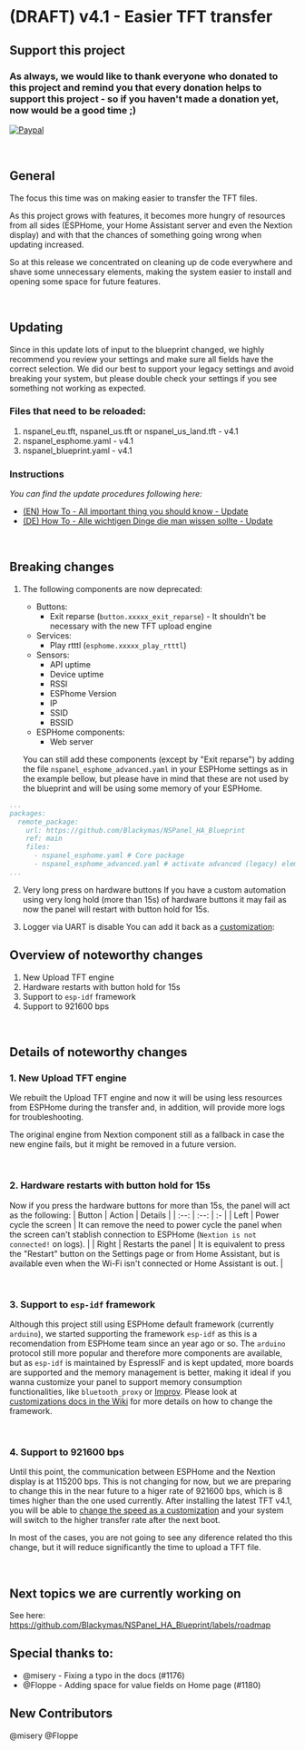 # (DRAFT) v4.1 - Easier TFT transfer

## Support this project

### As always, we would like to thank everyone who donated to this project and remind you that every donation helps to support this project - so if you haven't made a donation yet, now would be a good time ;)

[![Paypal](https://user-images.githubusercontent.com/41958506/212499642-b2fd097a-0938-4bfc-b37b-74df64592c58.png)](https://www.paypal.com/donate/?hosted_button_id=S974SWQMB8PB2)

&nbsp;
## General
The focus this time was on making easier to transfer the TFT files.

As this project grows with features, it becomes more hungry of resources from all sides (ESPHome, your Home Assistant server and even the Nextion display) and with that the chances of something going wrong when updating increased.

So at this release we concentrated on cleaning up de code everywhere and shave some unnecessary elements, making the system easier to install and opening some space for future features.

&nbsp;
## Updating
Since in this update lots of input to the blueprint changed, we highly recommend you review your settings and make sure all fields have the correct selection. We did our best to support your legacy settings and avoid breaking your system, but please double check your settings if you see something not working as expected.

### Files that need to be reloaded:
1. nspanel_eu.tft,  nspanel_us.tft or nspanel_us_land.tft - v4.1
2. nspanel_esphome.yaml - v4.1
3. nspanel_blueprint.yaml - v4.1

####

### Instructions
 _You can find the update procedures following here:_
- [(EN) How To - All important thing you should know - Update](https://github.com/Blackymas/NSPanel_HA_Blueprint/wiki/(EN)-HowTo---All-important-thing-you-should-know#2-update-blueprint)
- [(DE) How To - Alle wichtigen Dinge die man wissen sollte - Update](https://github.com/Blackymas/NSPanel_HA_Blueprint/wiki/(DE)-HowTo---Alle-wichtigen-Dinge-die-man-wissen-sollte#2-update-blueprint)

&nbsp;
## Breaking changes
1. The following components are now deprecated:
   - Buttons:
     - Exit reparse (`button.xxxxx_exit_reparse`) - It shouldn't be necessary with the new TFT upload engine
   - Services:
     - Play rtttl (`esphome.xxxxx_play_rtttl`)
   - Sensors:
     - API uptime
     - Device uptime
     - RSSI
     - ESPhome Version
     - IP
     - SSID
     - BSSID
   - ESPHome components:
     - Web server

    You can still add these components (except by "Exit reparse") by adding the file `nspanel_esphome_advanced.yaml` in your ESPHome settings as in the example bellow, but please have in mind that these are not used by the blueprint and will be using some memory of your ESPHome. 
```yaml
...
packages:
  remote_package:
    url: https://github.com/Blackymas/NSPanel_HA_Blueprint
    ref: main
    files:
      - nspanel_esphome.yaml # Core package
      - nspanel_esphome_advanced.yaml # activate advanced (legacy) elements - can be useful for troubleshooting
...
```
2. Very long press on hardware buttons
If you have a custom automation using very long hold (more than 15s) of hardware buttons it may fail as now the panel will restart with button hold for 15s.

3. Logger via UART is disable
You can add it back as a [customization](https://github.com/Blackymas/NSPanel_HA_Blueprint/wiki/%28EN%29-Customization/_edit#logger-via-uart):
&nbsp;
## Overview of noteworthy changes
1. New Upload TFT engine
2. Hardware restarts with button hold for 15s
3. Support to `esp-idf` framework
4. Support to 921600 bps

&nbsp;
## Details of noteworthy changes

### 1. New Upload TFT engine
We rebuilt the Upload TFT engine and now it will be using less resources from ESPHome during the transfer and, in addition, will provide more logs for troubleshooting.

The original engine from Nextion component still as a fallback in case the new engine fails, but it might be removed in a future version.

&nbsp;
### 2. Hardware restarts with button hold for 15s
Now if you press the hardware buttons for more than 15s, the panel will act as the following:
| Button | Action | Details |
| :--: | :--: | :- |
| Left | Power cycle the screen | It can remove the need to power cycle the panel when the screen can't stablish connection to ESPHome (`Nextion is not connected!` on logs). |
| Right | Restarts the panel | It is equivalent to press the "Restart" button on the Settings page or from Home Assistant, but is available even when the Wi-Fi isn't connected or Home Assistant is out. |

&nbsp;
### 3. Support to `esp-idf` framework
Although this project still using ESPHome default framework (currently `arduino`), we started supporting the framework `esp-idf` as this is a recomendation from ESPHome team since an year ago or so.
The `arduino` protocol still more popular and therefore more components are available, but as `esp-idf` is maintained by EspressIF and is kept updated, more boards are supported and the memory management is better, making it ideal if you wanna customize your panel to support memory consumption functionalities, like `bluetooth_proxy` or [Improv](https://www.improv-wifi.com/).
Please look at [customizations docs in the Wiki](https://github.com/Blackymas/NSPanel_HA_Blueprint/wiki/(EN)-Customization#framework-esp-idf) for more details on how to change the framework.

&nbsp;
### 4. Support to 921600 bps
Until this point, the communication between ESPHome and the Nextion display is at 115200 bps. This is not changing for now, but we are preparing to change this in the near future to a higer rate of 921600 bps, which is 8 times higher than the one used currently.
After installing the latest TFT v4.1, you will be able to [change the speed as a customization](https://github.com/Blackymas/NSPanel_HA_Blueprint/wiki/(EN)-Customization#change-uarts-baud-rate) and your system will switch to the higher transfer rate after the next boot.

In most of the cases, you are not going to see any diference related tho this change, but it will reduce significantly the time to upload a TFT file.

&nbsp;
## Next topics we are currently working on
See here: https://github.com/Blackymas/NSPanel_HA_Blueprint/labels/roadmap

## Special thanks to:
- @misery - Fixing a typo in the docs (#1176)
- @Floppe - Adding space for value fields on Home page (#1180)

## New Contributors
@misery
@Floppe